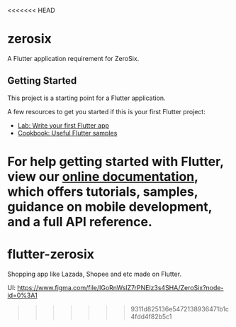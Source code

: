 <<<<<<< HEAD
# zerosix

A Flutter application requirement for ZeroSix.

## Getting Started

This project is a starting point for a Flutter application.

A few resources to get you started if this is your first Flutter project:

- [Lab: Write your first Flutter app](https://flutter.dev/docs/get-started/codelab)
- [Cookbook: Useful Flutter samples](https://flutter.dev/docs/cookbook)

For help getting started with Flutter, view our
[online documentation](https://flutter.dev/docs), which offers tutorials,
samples, guidance on mobile development, and a full API reference.
=======
# flutter-zerosix
Shopping app like Lazada, Shopee and etc made on Flutter.

UI: https://www.figma.com/file/IGoRnWslZ7rPNElz3s4SHA/ZeroSix?node-id=0%3A1
>>>>>>> 9311d825136e5472138936471b1c4fdd4f82b5c1
